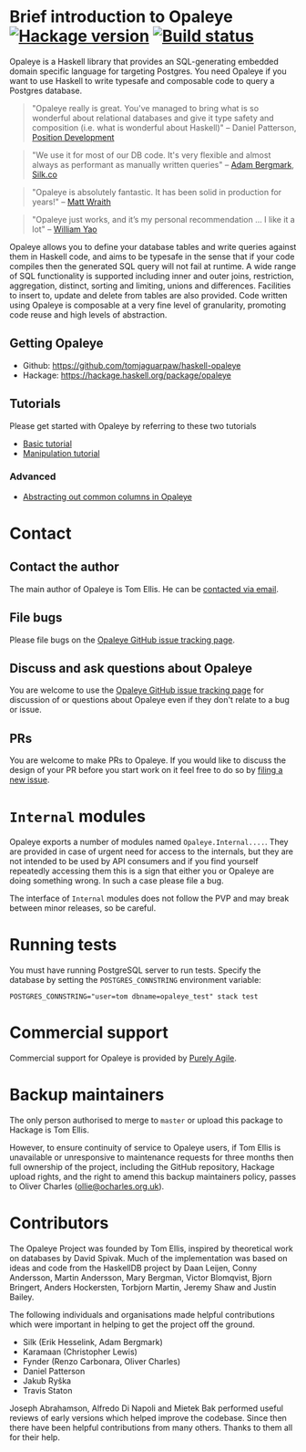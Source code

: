 # Brief introduction to Opaleye [![Hackage version](https://img.shields.io/hackage/v/opaleye.svg?label=Hackage)](https://hackage.haskell.org/package/opaleye) [![Build status](https://img.shields.io/github/workflow/status/tomjaguarpaw/opaleye/ci.svg)](https://github.com/tomjaguarpaw/opaleye/actions)

Opaleye is a Haskell library that provides an SQL-generating embedded
domain specific language for targeting Postgres.  You need Opaleye if
you want to use Haskell to write typesafe and composable code to query
a Postgres database.

> "Opaleye really is great. You've managed to bring what is so
wonderful about relational databases and give it type safety and
composition (i.e. what is wonderful about Haskell)" &ndash; Daniel
Patterson, [Position Development](http://positiondev.com/)

> "We use it for most of our DB code. It's very flexible and almost
  always as performant as manually written queries" &ndash; [Adam
  Bergmark](http://ircbrowse.net/browse/haskell?id=22634197&timestamp=1460980502#t1460980502),
  [Silk.co](http://www.silk.co/)

> "Opaleye is absolutely fantastic. It has been solid in production
  for years!" &ndash; [Matt Wraith](https://github.com/wraithm)

> "Opaleye just works, and it’s my personal recommendation ... I like
  it a lot" &ndash; [William
  Yao](https://www.williamyaoh.com/posts/2019-12-14-typesafe-db-libraries.html)

Opaleye allows you to define your database tables and write queries
against them in Haskell code, and aims to be typesafe in the sense
that if your code compiles then the generated SQL query will not fail
at runtime.  A wide range of SQL functionality is supported including
inner and outer joins, restriction, aggregation, distinct, sorting and
limiting, unions and differences.  Facilities to insert to, update and
delete from tables are also provided.  Code written using Opaleye is
composable at a very fine level of granularity, promoting code reuse
and high levels of abstraction.

## Getting Opaleye

* Github: https://github.com/tomjaguarpaw/haskell-opaleye
* Hackage: https://hackage.haskell.org/package/opaleye

## Tutorials

Please get started with Opaleye by referring to these two tutorials

* [Basic tutorial](https://github.com/tomjaguarpaw/haskell-opaleye/blob/master/Doc/Tutorial/TutorialBasic.lhs)
* [Manipulation tutorial](https://github.com/tomjaguarpaw/haskell-opaleye/blob/master/Doc/Tutorial/TutorialManipulation.lhs)

### Advanced

* [Abstracting out common columns in Opaleye](https://www.williamyaoh.com/posts/2019-12-28-abstracting-out-common-columns-opaleye.html)

# Contact

## Contact the author

The main author of Opaleye is Tom Ellis.  He can be [contacted via
email](http://web.jaguarpaw.co.uk/~tom/contact/).

## File bugs

Please file bugs on the [Opaleye GitHub issue tracking
page](https://github.com/tomjaguarpaw/haskell-opaleye/issues/).

## Discuss and ask questions about Opaleye

You are welcome to use the [Opaleye GitHub issue tracking
page](https://github.com/tomjaguarpaw/haskell-opaleye/issues/) for
discussion of or questions about Opaleye even if they don't relate to
a bug or issue.

## PRs

You are welcome to make PRs to Opaleye.  If you would like to discuss
the design of your PR before you start work on it feel free to do so
by [filing a new
issue](https://github.com/tomjaguarpaw/haskell-opaleye/issues/new).

# `Internal` modules

Opaleye exports a number of modules named `Opaleye.Internal....`.
They are provided in case of urgent need for access to the internals,
but they are not intended to be used by API consumers and if you find
yourself repeatedly accessing them this is a sign that either you or
Opaleye are doing something wrong.  In such a case please file a bug.

The interface of `Internal` modules does not follow the PVP and may
break between minor releases, so be careful.

# Running tests

You must have running PostgreSQL server to run tests. Specify the database
by setting the `POSTGRES_CONNSTRING` environment variable:

```
POSTGRES_CONNSTRING="user=tom dbname=opaleye_test" stack test
```

# Commercial support

Commercial support for Opaleye is provided by [Purely
Agile](http://www.purelyagile.com/).

# Backup maintainers

The only person authorised to merge to `master` or upload this package
to Hackage is Tom Ellis.

However, to ensure continuity of service to Opaleye users, if Tom
Ellis is unavailable or unresponsive to maintenance requests for three
months then full ownership of the project, including the GitHub
repository, Hackage upload rights, and the right to amend this backup
maintainers policy, passes to Oliver Charles (ollie@ocharles.org.uk).

# Contributors

The Opaleye Project was founded by Tom Ellis, inspired by theoretical
work on databases by David Spivak.  Much of the implementation was
based on ideas and code from the HaskellDB project by Daan Leijen,
Conny Andersson, Martin Andersson, Mary Bergman, Victor Blomqvist,
Bjorn Bringert, Anders Hockersten, Torbjorn Martin, Jeremy Shaw and
Justin Bailey.

The following individuals and organisations made helpful contributions
which were important in helping to get the project off the ground.

* Silk (Erik Hesselink, Adam Bergmark)
* Karamaan (Christopher Lewis)
* Fynder (Renzo Carbonara, Oliver Charles)
* Daniel Patterson
* Jakub Ryška
* Travis Staton

Joseph Abrahamson, Alfredo Di Napoli and Mietek Bak performed useful
reviews of early versions which helped improve the codebase.  Since
then there have been helpful contributions from many others.  Thanks
to them all for their help.
